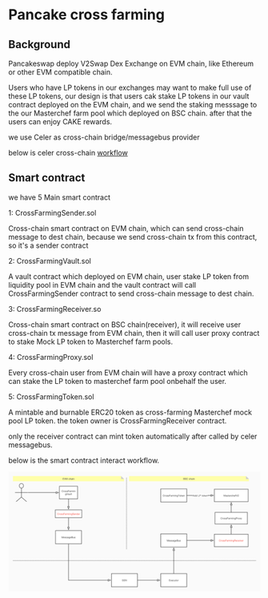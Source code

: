 # Pancake cross farming

## Background

Pancakeswap deploy V2Swap Dex Exchange on EVM chain, like Ethereum or other EVM compatible chain.

Users who have LP tokens in our exchanges may want to make full use of these LP tokens, our design is that users cak stake LP tokens in our vault contract deployed on the EVM chain, and we send the staking messsage to the our Masterchef farm pool which deployed on BSC chain. after that the users can enjoy CAKE rewards.

we use Celer as cross-chain bridge/messagebus provider

below is celer cross-chain [workflow](https://github.com/celer-network/sgn-v2-contracts/tree/main/contracts/message#cross-chain-message-passing-only)



## Smart contract

we have 5 Main smart contract

1: CrossFarmingSender.sol

Cross-chain smart contract on EVM chain, which can send cross-chain message to dest chain, because we send cross-chain tx from this contract, so it's a sender contract

2: CrossFarmingVault.sol

A vault contract which deployed on EVM chain, user stake LP token from liquidity pool in EVM chain and the vault contract will 
call CrossFarmingSender contract to send cross-chain message to dest chain.

3: CrossFarmingReceiver.so

Cross-chain smart contract on BSC chain(receiver), it will receive user cross-chain tx message from EVM chain, then it will call user proxy contract to stake Mock LP token to Masterchef farm pools.

4: CrossFarmingProxy.sol

Every cross-chain user from EVM chain will have a proxy contract which can stake the LP token to masterchef farm pool onbehalf the user.

5: CrossFarmingToken.sol

A mintable and burnable ERC20 token as cross-farming Masterchef mock pool LP token. the token owner is CrossFarmingReceiver contract.

only the receiver contract can mint token automatically after called by celer messagebus.


below is the smart contract interact workflow.

![image info](./images/CrossFarming-SC-workflow.jpg)